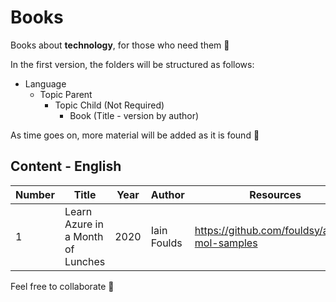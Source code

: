 # Books
Books about **technology**, for those who need them 🤝

In the first version, the folders will be structured as follows:

* Language
  * Topic Parent
  	* Topic Child (Not Required)
  		* Book (Title - version by author)

As time goes on, more material will be added as it is found 💖

## Content - English

Number | Title                               | Year        | Author       | Resources
------ | ----------------------------------- | ----------- | ------------ | -------------------------------------------
   1   | Learn Azure in a Month of Lunches   | 2020        | Iain Foulds  | https://github.com/fouldsy/azure-mol-samples

Feel free to collaborate 🙌